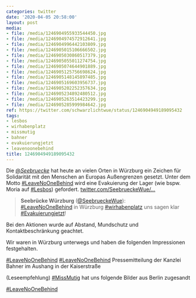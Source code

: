 ```yaml
---
categories: twitter
date: '2020-04-05 20:58:00'
layout: post
media:
- file: /media/1246904955933544450.jpg
- file: /media/1246904974572912641.jpg
- file: /media/1246904996442103809.jpg
- file: /media/1246905015106666502.jpg
- file: /media/1246905030860517379.jpg
- file: /media/1246905055011274754.jpg
- file: /media/1246905074644901889.jpg
- file: /media/1246905125756698624.jpg
- file: /media/1246905148145897485.jpg
- file: /media/1246905169603956737.jpg
- file: /media/1246905202252357634.jpg
- file: /media/1246905234892480512.jpg
- file: /media/1246905263514423299.jpg
- file: /media/1246905285999984642.jpg
ref: https://twitter.com/schwarzlichtwue/status/1246904949189095432
tags:
- lesbos
- wirhabenplatz
- missmutig
- bahner
- evakuierungjetzt
- leavenoonebehind
title: 1246904949189095432
---
```

Die [@_Seebruecke_](https://twitter.com/_Seebruecke_) hat heute an vielen Orten in Würzburg ein Zeichen für Solidarität mit den Menschen an Europas Außengrenzen gesetzt. Unter dem Motto [#LeaveNoOneBehind](/t/leavenoonebehind) wird eine Evakuierung der Lager (wie bspw. Moria auf [#Lesbos](/t/lesbos)) gefordert. [twitter.com/SeebrueckeWue/…](https://twitter.com/SeebrueckeWue/status/1246891842362388487)
> <b>Seebrücke Würzburg</b> ([@SeebrueckeWue](https://twitter.com/SeebrueckeWue)):  
>[#LeaveNoOneBehind](/t/leavenoonebehind) in Würzburg [#wirhabenplatz](/t/wirhabenplatz) uns sagen klar [#Evakuierungjetzt](/t/evakuierungjetzt)!   


Bei den Aktionen wurde auf Abstand, Mundschutz und Kontaktbeschränkung geachtet.



Wir waren in Würzburg unterwegs und haben die folgenden Impressionen festgehalten.



[#LeaveNoOneBehind](/t/leavenoonebehind) 
[#LeaveNoOneBehind](/t/leavenoonebehind) 
Pressemitteilung der Kanzlei Bahner im Aushang in der Kaiserstraße

(Leseempfehlung) 
[#MissMutig](/t/missmutig) hat uns folgende Bilder aus Berlin zugesandt



[#LeaveNoOneBehind](/t/leavenoonebehind) 